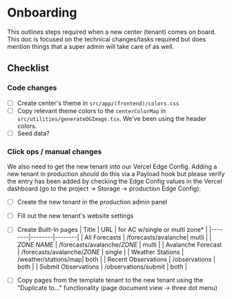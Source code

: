 # Onboarding

This outlines steps required when a new center (tenant) comes on board. This doc is focused on the technical changes/tasks required but does mention things that a super admin will take care of as well.

## Checklist

### Code changes

- [ ] Create center's theme in `src/app/(frontend)/colors.css`
- [ ] Copy relevant theme colors to the `centerColorMap` in `src/utilities/generateOGImage.tsx`. We've been using the header colors.
- [ ] Seed data?

### Click ops / manual changes

We also need to get the new tenant into our Vercel Edge Config. Adding a new tenant in production *should* do this via a Payload hook but please verify the entry has been added by checking the Edge Config values in the Vercel dashboard (go to the project -> Storage -> production Edge Config).

- [ ] Create the new tenant in the production admin panel
- [ ] Fill out the new tenant's website settings
- [ ] Create Built-In pages
  | Title | URL | for AC w/single or multi zone*  |
  |--------|--------|--------|
  | All Forecasts | /forecasts/avalanche| mutli |
  | _ZONE NAME_ | /forecasts/avalanche/_ZONE_ | multi |
  | Avalanche Forecast | /forecasts/avalanche/_ZONE_ | single |
  | Weather Stations | /weather/stations/map| both |
  | Recent Observations | /observations | both |
  | Submit Observations | /observations/submit | both |

- [ ] Copy pages from the template tenant to the new tenant using the "Duplicate to..." functionality (page document view -> three dot menu)
